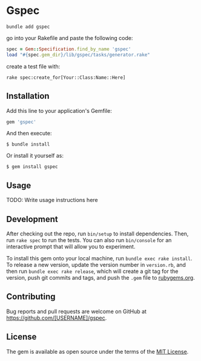 # Gspec

`bundle add gspec`

go into your Rakefile and paste the following code:

```ruby
spec = Gem::Specification.find_by_name 'gspec'
load "#{spec.gem_dir}/lib/gspec/tasks/generator.rake"
```
create a test file with:

`rake spec:create_for[Your::Class:Name::Here]`

## Installation

Add this line to your application's Gemfile:

```ruby
gem 'gspec'
```

And then execute:

    $ bundle install

Or install it yourself as:

    $ gem install gspec

## Usage

TODO: Write usage instructions here

## Development

After checking out the repo, run `bin/setup` to install dependencies. Then, run `rake spec` to run the tests. You can also run `bin/console` for an interactive prompt that will allow you to experiment.

To install this gem onto your local machine, run `bundle exec rake install`. To release a new version, update the version number in `version.rb`, and then run `bundle exec rake release`, which will create a git tag for the version, push git commits and tags, and push the `.gem` file to [rubygems.org](https://rubygems.org).

## Contributing

Bug reports and pull requests are welcome on GitHub at https://github.com/[USERNAME]/gspec.


## License

The gem is available as open source under the terms of the [MIT License](https://opensource.org/licenses/MIT).
